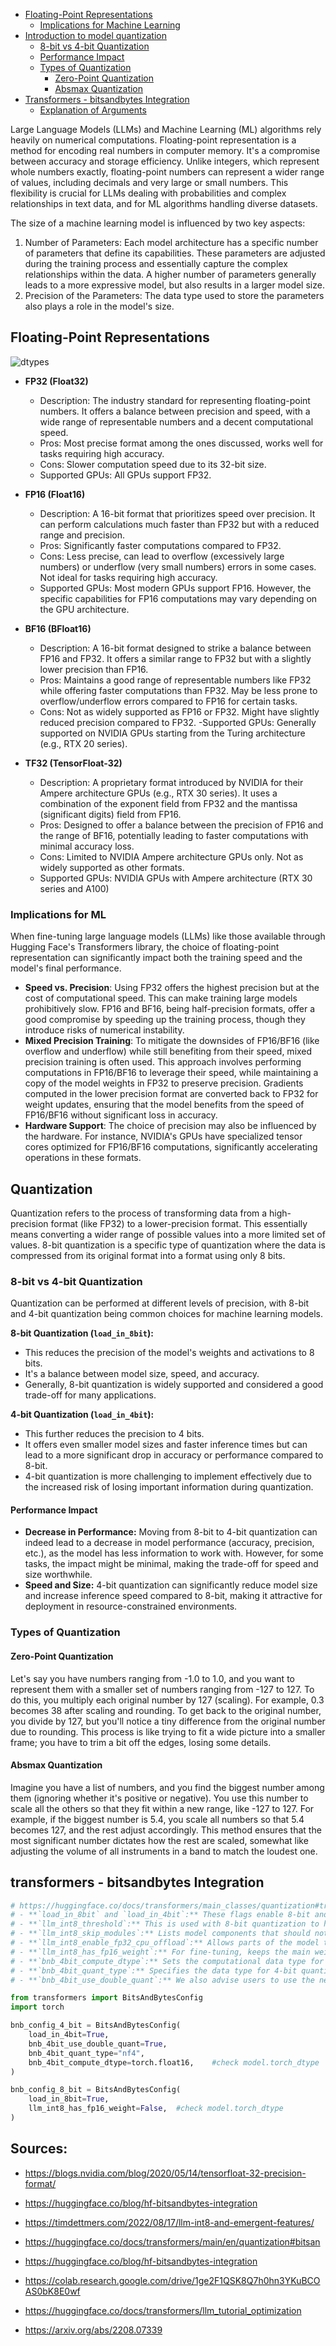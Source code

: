 

<!-- toc -->

- [Floating-Point Representations](#floating-point-representations)
  * [Implications for Machine Learning](#implications-for-machine-learning)
- [Introduction to model quantization](#introduction-to-model-quantization)
  * [8-bit vs 4-bit Quantization](#8-bit-vs-4-bit-quantization)
  * [Performance Impact](#performance-impact)
  * [Types of Quantization](#types-of-quantization)
      - [Zero-Point Quantization](#zero-point-quantization)
      - [Absmax Quantization](#absmax-quantization)
- [Transformers - bitsandbytes Integration](#transformers---bitsandbytes-integration)
  * [Explanation of Arguments](#explanation-of-arguments)

<!-- tocstop -->



Large Language Models (LLMs) and Machine Learning (ML) algorithms rely heavily on numerical computations. Floating-point representation is a method for encoding real numbers in computer memory. It's a compromise between accuracy and storage efficiency. Unlike integers, which represent whole numbers exactly, floating-point numbers can represent a wider range of values, including decimals and very large or small numbers. This flexibility is crucial for LLMs dealing with probabilities and complex relationships in text data, and for ML algorithms handling diverse datasets.

The size of a machine learning model is influenced by two key aspects:
1. Number of Parameters: Each model architecture has a specific number of parameters that define its capabilities. These parameters are adjusted during the training process and essentially capture the complex relationships within the data. A higher number of parameters generally leads to a more expressive model, but also results in a larger model size.
2. Precision of the Parameters: The data type used to store the parameters also plays a role in the model's size.

## Floating-Point Representations

![dtypes](https://blogs.nvidia.com/wp-content/uploads/2020/05/tf32-Mantissa-chart-hi-res-FINAL.png.webp)


- **FP32 (Float32)**
  - Description: The industry standard for representing floating-point numbers. It offers a balance between precision and speed, with a wide range of representable numbers and a decent computational speed.
  - Pros: Most precise format among the ones discussed, works well for tasks requiring high accuracy.
  - Cons: Slower computation speed due to its 32-bit size.
  - Supported GPUs: All GPUs support FP32.


- **FP16 (Float16)**
  - Description: A 16-bit format that prioritizes speed over precision. It can perform calculations much faster than FP32 but with a reduced range and precision.
  - Pros: Significantly faster computations compared to FP32.
  - Cons: Less precise, can lead to overflow (excessively large numbers) or underflow (very small numbers) errors in some cases. Not ideal for tasks requiring high accuracy.
  - Supported GPUs: Most modern GPUs support FP16. However, the specific capabilities for FP16 computations may vary depending on the GPU architecture.


- **BF16 (BFloat16)**
  - Description: A 16-bit format designed to strike a balance between FP16 and FP32. It offers a similar range to FP32 but with a slightly lower precision than FP16.
  - Pros: Maintains a good range of representable numbers like FP32 while offering faster computations than FP32. May be less prone to overflow/underflow errors compared to FP16 for certain tasks.
  - Cons: Not as widely supported as FP16 or FP32. Might have slightly reduced precision compared to FP32.
  -Supported GPUs: Generally supported on NVIDIA GPUs starting from the Turing architecture (e.g., RTX 20 series).

- **TF32 (TensorFloat-32)**
  - Description: A proprietary format introduced by NVIDIA for their Ampere architecture GPUs (e.g., RTX 30 series). It uses a combination of the exponent field from FP32 and the mantissa (significant digits) field from FP16.
  - Pros: Designed to offer a balance between the precision of FP16 and the range of BF16, potentially leading to faster computations with minimal accuracy loss.
  - Cons: Limited to NVIDIA Ampere architecture GPUs only. Not as widely supported as other formats.
  - Supported GPUs: NVIDIA GPUs with Ampere architecture (RTX 30 series and A100)

### Implications for ML

When fine-tuning large language models (LLMs) like those available through Hugging Face's Transformers library, the choice of floating-point representation can significantly impact both the training speed and the model's final performance.

- **Speed vs. Precision**: Using FP32 offers the highest precision but at the cost of computational speed. This can make training large models prohibitively slow. FP16 and BF16, being half-precision formats, offer a good compromise by speeding up the training process, though they introduce risks of numerical instability.
- **Mixed Precision Training**: To mitigate the downsides of FP16/BF16 (like overflow and underflow) while still benefiting from their speed, mixed precision training is often used. This approach involves performing computations in FP16/BF16 to leverage their speed, while maintaining a copy of the model weights in FP32 to preserve precision. Gradients computed in the lower precision format are converted back to FP32 for weight updates, ensuring that the model benefits from the speed of FP16/BF16 without significant loss in accuracy.
- **Hardware Support**: The choice of precision may also be influenced by the hardware. For instance, NVIDIA's GPUs have specialized tensor cores optimized for FP16/BF16 computations, significantly accelerating operations in these formats.

## Quantization

Quantization refers to the process of transforming data from a high-precision format (like FP32) to a lower-precision format. This essentially means converting a wider range of possible values into a more limited set of values.
8-bit quantization is a specific type of quantization where the data is compressed from its original format into a format using only 8 bits.

### 8-bit vs 4-bit Quantization
Quantization can be performed at different levels of precision, with 8-bit and 4-bit quantization being common choices for machine learning models.

**8-bit Quantization (`load_in_8bit`):**
- This reduces the precision of the model's weights and activations to 8 bits.
- It's a balance between model size, speed, and accuracy.
- Generally, 8-bit quantization is widely supported and considered a good trade-off for many applications.

**4-bit Quantization (`load_in_4bit`):**
- This further reduces the precision to 4 bits.
- It offers even smaller model sizes and faster inference times but can lead to a more significant drop in accuracy or performance compared to 8-bit.
- 4-bit quantization is more challenging to implement effectively due to the increased risk of losing important information during quantization.

#### Performance Impact
- **Decrease in Performance:** Moving from 8-bit to 4-bit quantization can indeed lead to a decrease in model performance (accuracy, precision, etc.), as the model has less information to work with. However, for some tasks, the impact might be minimal, making the trade-off for speed and size worthwhile.
- **Speed and Size:** 4-bit quantization can significantly reduce model size and increase inference speed compared to 8-bit, making it attractive for deployment in resource-constrained environments.


### Types of Quantization

#### Zero-Point Quantization
Let's say you have numbers ranging from -1.0 to 1.0, and you want to represent them with a smaller set of numbers ranging from -127 to 127. To do this, you multiply each original number by 127 (scaling). For example, 0.3 becomes 38 after scaling and rounding. To get back to the original number, you divide by 127, but you'll notice a tiny difference from the original number due to rounding. This process is like trying to fit a wide picture into a smaller frame; you have to trim a bit off the edges, losing some details.

#### Absmax Quantization
Imagine you have a list of numbers, and you find the biggest number among them (ignoring whether it's positive or negative). You use this number to scale all the others so that they fit within a new range, like -127 to 127. For example, if the biggest number is 5.4, you scale all numbers so that 5.4 becomes 127, and the rest adjust accordingly. This method ensures that the most significant number dictates how the rest are scaled, somewhat like adjusting the volume of all instruments in a band to match the loudest one.

## transformers - bitsandbytes Integration

```python
# https://huggingface.co/docs/transformers/main_classes/quantization#transformers.BitsAndBytesConfig
# - **`load_in_8bit` and `load_in_4bit`:** These flags enable 8-bit and 4-bit quantization, respectively. They are not enabled by default (`False`) because quantization can affect model performance.
# - **`llm_int8_threshold`:** This is used with 8-bit quantization to handle outliers. Values beyond this threshold are processed in higher precision (fp16) to avoid performance penalties with extreme values. The default threshold is 6, based on the distribution of values in large models.
# - **`llm_int8_skip_modules`:** Lists model components that should not be quantized to 8-bit, useful for models with multiple output heads or specific architectural considerations.
# - **`llm_int8_enable_fp32_cpu_offload`:** Allows parts of the model to run in higher precision (fp32) on the CPU while the rest runs in int8 on the GPU. This is for advanced use cases, such as managing very large models.
# - **`llm_int8_has_fp16_weight`:** For fine-tuning, keeps the main weights in 16-bit to avoid converting them back and forth, improving efficiency.
# - **`bnb_4bit_compute_dtype`:** Sets the computational data type for 4-bit quantization, allowing for different input and computation precisions (e.g., input in fp32 but computation in bf16). The compute dtype is used to change the dtype that will be used during computation. For example, hidden states could be in `float32` but computation can be set to `bf16` for speedups. By default, the compute dtype is set to `float32
# - **`bnb_4bit_quant_type`:** Specifies the data type for 4-bit quantization, with options for FP4 and NF4, affecting how data is quantized and stored.
# - **`bnb_4bit_use_double_quant`:** We also advise users to use the nested quantization technique. This saves more memory at no additional performance - from our empirical observations, this enables fine-tuning llama-13b model on an NVIDIA-T4 16GB with a sequence length of 1024, batch size of 1 and gradient accumulation steps of 4.

from transformers import BitsAndBytesConfig
import torch

bnb_config_4_bit = BitsAndBytesConfig(
    load_in_4bit=True,
    bnb_4bit_use_double_quant=True,
    bnb_4bit_quant_type="nf4",
    bnb_4bit_compute_dtype=torch.float16,    #check model.torch_dtype
)

bnb_config_8_bit = BitsAndBytesConfig(
    load_in_8bit=True,
    llm_int8_has_fp16_weight=False,  #check model.torch_dtype
)
```


## Sources:
- https://blogs.nvidia.com/blog/2020/05/14/tensorfloat-32-precision-format/
- https://huggingface.co/blog/hf-bitsandbytes-integration

- https://timdettmers.com/2022/08/17/llm-int8-and-emergent-features/
- https://huggingface.co/docs/transformers/main/en/quantization#bitsan
- https://huggingface.co/blog/hf-bitsandbytes-integration
- https://colab.research.google.com/drive/1ge2F1QSK8Q7h0hn3YKuBCOAS0bK8E0wf
- https://huggingface.co/docs/transformers/llm_tutorial_optimization
- https://arxiv.org/abs/2208.07339
